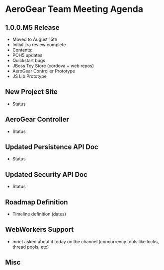 AeroGear Team Meeting Agenda
============================


1.0.0.M5 Release
-----------------

* Moved to August 15th
* Initial jira review complete
* Contents:
 * POH5 updates
 * Quickstart bugs
 * JBoss Toy Store (cordova + web repos)
 * AeroGear Controller Prototype
 * JS Lib Prototype

 
New Project Site
----------------
* Status
 
AeroGear Controller
-------------------

* Status


Updated Persistence API Doc
----------------------------

* Status

Updated Security API Doc
------------------------

* Status

Roadmap Definition
------------------
* Timeline definition (dates)

WebWorkers Support
------------------

* mriet asked about it today on the channel (concurrency tools like locks, thread pools, etc)

Misc
----
